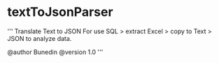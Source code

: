 # textToJsonParser

'''
Translate Text to JSON
For use SQL > extract Excel > copy to Text > JSON
to analyze data.

@author Bunedin
@version 1.0
'''
